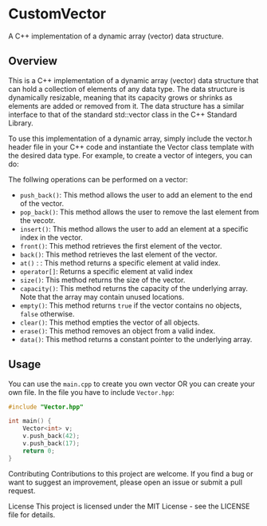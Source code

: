 # CustomVector

A C++ implementation of a dynamic array (vector) data structure.


## Overview
This is a C++ implementation of a dynamic array (vector) data structure that can hold a collection of elements of any data type. The data structure is dynamically resizable, meaning that its capacity grows or shrinks as elements are added or removed from it. The data structure has a similar interface to that of the standard std::vector class in the C++ Standard Library.

To use this implementation of a dynamic array, simply include the vector.h header file in your C++ code and instantiate the Vector class template with the desired data type. For example, to create a vector of integers, you can do:

The follwing operations can be performed on a vector:
- `push_back()`: This method allows the user to add an element to the end of the vector.
- `pop_back()`: This method allows the user to remove the last element from the vecotr.
- `insert()`: This method allows the user to add an element at a specific index in the vector.
- `front()`: This method retrieves the first element of the vector.
- `back()`: This method retrieves the last element of the vector.
- `at()` : : This method returns a specific element at valid index.
- `operator[]`: Returns a specific element at valid index
- `size()`: This method returns the size of the vector. 
- `capacity()`: This method returns the capacity of the underlying array. Note that the array may contain unused locations.
- `empty()`: This method returns `true` if the vector contains no objects, `false` otherwise.
- `clear()`: This method empties the vector of all objects.
- `erase()`:  This method removes an object from a valid index.
- `data()`: This method returns a constant pointer to the underlying array.

## Usage
You can use the `main.cpp` to create you own vector OR you can create your own file.
In the file you have to include `Vector.hpp`:

```cpp
#include "Vector.hpp"

int main() {
    Vector<int> v;
    v.push_back(42);
    v.push_back(17);
    return 0;
}
```

Contributing
Contributions to this project are welcome. If you find a bug or want to suggest an improvement, please open an issue or submit a pull request.

License
This project is licensed under the MIT License - see the LICENSE file for details.
